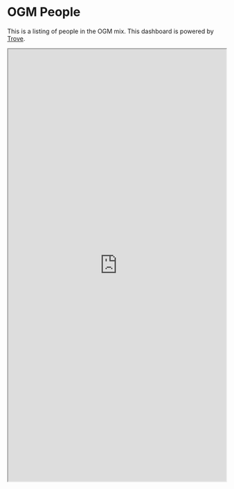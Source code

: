# OGM People

This is a listing of people in the OGM mix. This dashboard is powered by [Trove](https://www.catalist.network/about).

<iframe src="https://www.catalist.network/group-public/ogm?tab=Members&embed=yes" width="100%" height="1000px" title="Members"></iframe>
